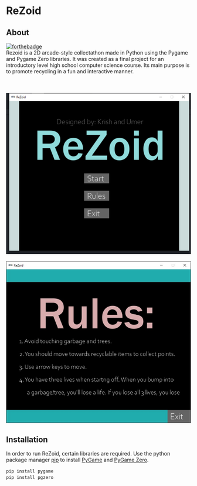 # ReZoid

## About 
[![forthebadge](https://forthebadge.com/images/badges/made-with-python.svg)](https://forthebadge.com)
\
Rezoid is a 2D arcade-style collectathon made in Python using the Pygame and Pygame Zero libraries. It was created as a final project for an introductory level high school computer science course. Its main purpose is to promote recycling in a fun and interactive manner.
\
\
\
\
![Main Menu](https://github.com/Ultra24/ReZoid/blob/main/images/menu.jpg)
\
\
![Rules](https://github.com/Ultra24/ReZoid/blob/main/images/rules.jpg)

## Installation 
In order to run ReZoid, certain libraries are required. Use the python package manager [pip](https://pypi.org/project/pip/) to install [PyGame](https://www.pygame.org/news) and [PyGame Zero](https://pygame-zero.readthedocs.io/en/stable/).
```zsh
pip install pygame
pip install pgzero
```
